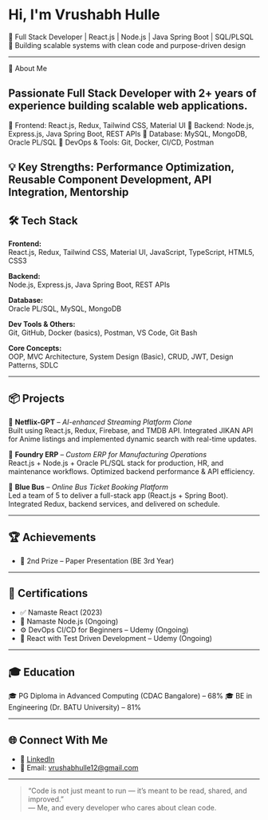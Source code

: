 # Hi, I'm Vrushabh Hulle

🚀 Full Stack Developer | React.js | Node.js | Java Spring Boot | SQL/PLSQL  
🎯 Building scalable systems with clean code and purpose-driven design

---
🚀 About Me
## Passionate Full Stack Developer with 2+ years of experience building scalable web applications.
🔹 Frontend: React.js, Redux, Tailwind CSS, Material UI
🔹 Backend: Node.js, Express.js, Java Spring Boot, REST APIs
🔹 Database: MySQL, MongoDB, Oracle PL/SQL
🔹 DevOps & Tools: Git, Docker, CI/CD, Postman

💡 Key Strengths: Performance Optimization, Reusable Component Development, API Integration, Mentorship
---

## 🛠️ Tech Stack

**Frontend:**  
React.js, Redux, Tailwind CSS, Material UI, JavaScript, TypeScript, HTML5, CSS3  

**Backend:**  
Node.js, Express.js, Java Spring Boot, REST APIs 

**Database:**  
Oracle PL/SQL, MySQL, MongoDB

**Dev Tools & Others:**  
Git, GitHub, Docker (basics), Postman, VS Code, Git Bash  

**Core Concepts:**  
OOP, MVC Architecture, System Design (Basic), CRUD, JWT, Design Patterns, SDLC  

---

## 📦 Projects

🔹 **Netflix-GPT** – _AI-enhanced Streaming Platform Clone_  
Built using React.js, Redux, Firebase, and TMDB API. Integrated JIKAN API for Anime listings and implemented dynamic search with real-time updates.

🔹 **Foundry ERP** – _Custom ERP for Manufacturing Operations_  
React.js + Node.js + Oracle PL/SQL stack for production, HR, and maintenance workflows. Optimized backend performance & API efficiency.

🔹 **Blue Bus** – _Online Bus Ticket Booking Platform_  
Led a team of 5 to deliver a full-stack app (React.js + Spring Boot). Integrated Redux, backend services, and delivered on schedule.

---

## 🏆 Achievements

- 🥇 2nd Prize – Paper Presentation (BE 3rd Year)

---

## 📄 Certifications

- ✅ Namaste React (2023)  
- 📘 Namaste Node.js (Ongoing)  
- ⚙️ DevOps CI/CD for Beginners – Udemy (Ongoing)  
- 🧪 React with Test Driven Development – Udemy (Ongoing)

---

## 🎓 Education

🎓 PG Diploma in Advanced Computing (CDAC Bangalore) – 68%
🎓 BE in Engineering (Dr. BATU University) – 81%

---

## 🌐 Connect With Me

- 🔗 [LinkedIn](https://www.linkedin.com/in/vrushabh-hulle-5b12a7215/)
- 📧 Email: vrushabhulle12@gmail.com

---

> “Code is not just meant to run — it’s meant to be read, shared, and improved.”  
> — Me, and every developer who cares about clean code.
